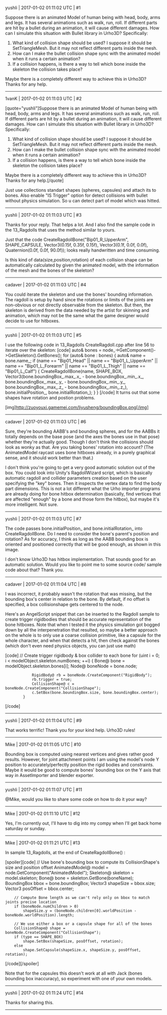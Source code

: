 yushli | 2017-01-02 01:11:02 UTC | #1

Suppose there is an animated Model of human being with head, body, arms and legs. It has several animations such as walk, run, roll. If different parts are hit by a bullet during an animation, it will cause different damages. How can I simulate this situation with Bullet library in Urho3D? Specifically:
1. What kind of collision shape should be used? I suppose it should be SetTriangleMesh. But it may not reflect different parts inside the mesh.
2. How can I make the bullet collision shape sync with the animated model when it runs a certain animation? 
3. If a collision happens, is there a way to tell which bone inside the skeleton the collision takes place?

Maybe there is a completely different way to achieve this in Urho3D? Thanks for any help.

-------------------------

1vanK | 2017-01-02 01:11:03 UTC | #2

[quote="yushli"]Suppose there is an animated Model of human being with head, body, arms and legs. It has several animations such as walk, run, roll. If different parts are hit by a bullet during an animation, it will cause different damages. How can I simulate this situation with Bullet library in Urho3D? Specifically:
1. What kind of collision shape should be used? I suppose it should be SetTriangleMesh. But it may not reflect different parts inside the mesh.
2. How can I make the bullet collision shape sync with the animated model when it runs a certain animation? 
3. If a collision happens, is there a way to tell which bone inside the skeleton the collision takes place?

Maybe there is a completely different way to achieve this in Urho3D? Thanks for any help.[/quote]

Just use collections standart shapes (spheres, capsules) and attach its to bones. Also enable "IS Trigger" option for detect collisions with bullet without physics simulation. So u can detect part of model which was hitted.

-------------------------

yushli | 2017-01-02 01:11:03 UTC | #3

Thanks for your reply. That helps a lot.
And I also find the sample code in the  13_Ragdolls that uses the method similar to yours.

Just that the code 
 CreateRagdollBone("Bip01_R_UpperArm", SHAPE_CAPSULE, Vector3(0.15f, 0.35f, 0.15f), Vector3(0.1f, 0.0f, 0.0f),
            Quaternion(0.0f, 0.0f, 90.0f));
looks really handwritten and time consuming. 

Is this kind of data(size,position,rotation) of each collision shape can be automatically calculated by given the animated model, with the information of the mesh and the bones of the skeleton?

-------------------------

cadaver | 2017-01-02 01:11:03 UTC | #4

You could iterate the skeleton and use the bones' bounding information. The ragdoll is setup by hand since the rotations or limits of the joints are non-obvious or not directly observable from the skeleton. But then, the skeleton is derived from the data needed by the artist for skinning and animation, which may not be the same what the game designer would decide to use for hitboxes.

-------------------------

yushli | 2017-01-02 01:11:03 UTC | #5

I use the following code in 13_Ragdolls CreateRagdoll.cpp after line 56 to iterate over the skeleton:
[code]
auto& bones = node_->GetComponent<AnimatedModel>()->GetSkeleton().GetBones();
		for (auto& bone : bones) {
			auto& name = bone.name_;
			if (name == "Bip01_Head" || name == "Bip01_L_UpperArm" ||
				name == "Bip01_L_Forearm" || name == "Bip01_L_Thigh" ||
				name == "Bip01_L_Calf") {
				CreateRagdollBone(name, SHAPE_BOX, Vector3(bone.boundingBox_.max_.x_ - bone.boundingBox_.min_.x_, bone.boundingBox_.max_.y_ - bone.boundingBox_.min_.y_, bone.boundingBox_.max_.z_ - bone.boundingBox_.min_.z_), bone.initialPosition_, bone.initialRotation_);
			}
		}
[/code]
It turns out that some shapes have rotation and postion problems. 

[img]http://zuoyouxi.gamemei.com/liyusheng/boundingBox.png[/img]

-------------------------

cadaver | 2017-01-02 01:11:03 UTC | #6

Sure, they're bounding AABB's and bounding spheres, and for the AABBs it totally depends on the base pose (and the axes the bones use in that pose) whether they're actually good. Though I don't think the collisions should look as wonky as that. Are you taking bones' rotation into account? (The AnimatedModel raycast uses bone hitboxes already, in a purely graphical sense, and it should work better than that.)

I don't think you're going to get a very good automatic solution out of the box. You could look into Unity's RagdollWizard script, which is basically automatic ragdoll and collider parameters creation based on the user specifying the "key" bones. Then it inspects the vertex data to find the body part dimensions. This is not a lot different what the Urho importer programs are already doing for bone hitbox determination (basically, find vertices that are affected "enough" by a bone and those form the hitbox), but maybe it's more intelligent. Not sure.

-------------------------

yushli | 2017-01-02 01:11:03 UTC | #7

The code passes bone.initialPosition_ and bone.initialRotation_ into CreateRagdollBone. Do I need to consider the bone's parent's position and rotation? As for accuracy, I think as long as the AABB bounding box is oriented and positioned correctly that will be good enough, as shown in this image.

I don't know Urho3D has hitbox implementation. That sounds good for an automatic solution. Would you like to point me to some source code/ sample code about that? Thank you.

-------------------------

cadaver | 2017-01-02 01:11:04 UTC | #8

I was incorrect, it probably wasn't the rotation that was missing, but the bounding box's center in relation to the bone. By default, if no offset is specified, a box collisionshape gets centered to the node.

Here's an AngelScript snippet that can be inserted to the Ragdoll sample to create trigger rigidbodies that should be accurate representation of the bone hitboxes. Note that when I tested it the physics simulation got bogged down by all the interpenetration that resulted, so maybe a better approach on the whole is to only use a coarse collision primitive, like a capsule for the whole character, and when that detects a hit, then check against the bones (which don't even need physics objects, you can just use math)

[code]
            // Create trigger rigidbody & box collider to each bone
            for (uint i = 0; i < modelObject.skeleton.numBones; ++i)
            {
                Bone@ bone = modelObject.skeleton.bones[i];
                Node@ boneNode = bone.node;

                RigidBody@ rb = boneNode.CreateComponent("RigidBody");
                rb.trigger = true;
                CollisionShape@ c = boneNode.CreateComponent("CollisionShape");
                c.SetBox(bone.boundingBox.size, bone.boundingBox.center);
            }
[/code]

-------------------------

yushli | 2017-01-02 01:11:04 UTC | #9

That works terrific! Thank you for your kind help. Urho3D rules!

-------------------------

Mike | 2017-01-02 01:11:05 UTC | #10

Bounding box is computed using nearest vertices and gives rather good results.
However, for joint attachment points I am using the model's node Y position to accurately/perfectly position the rigid bodies and constraints.
Maybe it would be good to compute bones' bounding box on the Y axis that way in AssetImporter and blender exporter.

-------------------------

yushli | 2017-01-02 01:11:07 UTC | #11

@Mike, would you like to share some code on how to do it your way?

-------------------------

Mike | 2017-01-02 01:11:10 UTC | #12

Yes, I'm currently out, I'll have to dig into my compy when I'll get back home saturday or sunday.

-------------------------

Mike | 2017-01-02 01:11:21 UTC | #13

In sample 13_Ragdolls, at the end of CreateRagdollBone() :

[spoiler][code]
		// Use bone's bounding box to compute its CollisionShape's size and position offset
		AnimatedModel@ model = node.GetComponent("AnimatedModel");
		Skeleton@ skeleton = model.skeleton;
		Bone@ bone = skeleton.GetBone(boneName);
		BoundingBox bbox = bone.boundingBox;
		Vector3 shapeSize = bbox.size;
		Vector3 posOffset = bbox.center;

		// Compute Bone length as we can't rely only on bbox to match joints precise location
		if (boneNode.numChildren > 0)
			shapeSize.y = (boneNode.children[0].worldPosition - boneNode.worldPosition).length;

		// We use either a box or a capsule shape for all of the bones
		CollisionShape@ shape = boneNode.CreateComponent("CollisionShape");
		if (type == SHAPE_BOX)
			shape.SetBox(shapeSize, posOffset, rotation);
		else
			shape.SetCapsule(shapeSize.x, shapeSize.y, posOffset, rotation);
[/code][/spoiler]

Note that for the capsules this doesn't work at all with Jack (bones bounding box inaccuracy), so experiment with one of your own models.

-------------------------

yushli | 2017-01-02 01:11:24 UTC | #14

Thanks for sharing this.

-------------------------

